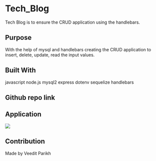 # Tech_Blog
Tech Blog is to ensure the CRUD application using the handlebars.
## Purpose

With the help of mysql and handlebars creating the CRUD application to insert, delete, update, read the input values.
## Built With

javascript
node.js
mysql2
express
dotenv
sequelize
handlebars

## Github repo link


## Application

![](images/Screenshot.PNG)
## Contribution

Made by Veedit Parikh